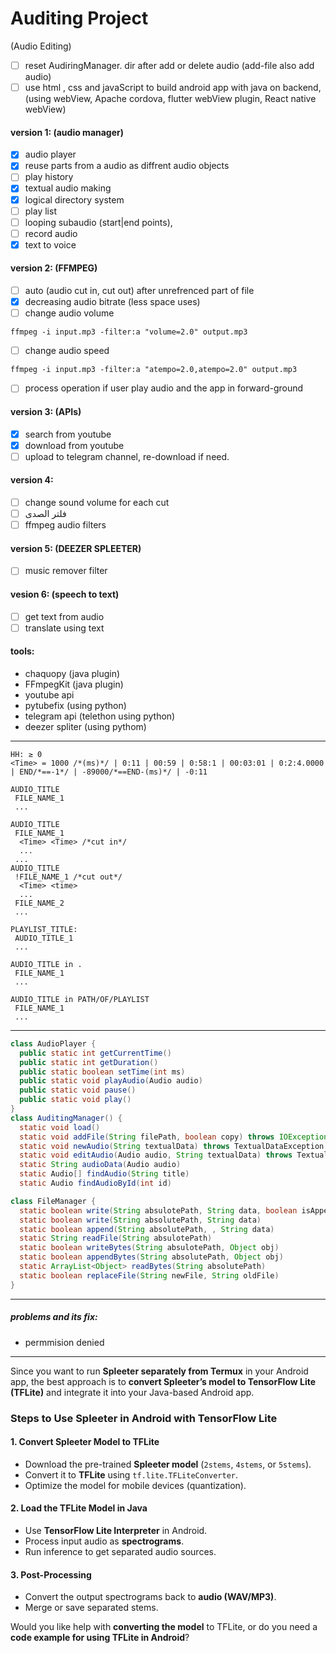 # Auditing Project
(Audio Editing)
- [ ] reset AudiringManager. dir after add or delete audio (add-file also add audio)
- [ ] use html , css and javaScript to build android app with java on backend, (using webView, Apache cordova, flutter webView plugin, React native webView)

#### version 1:  (audio manager)
- [x] audio player
- [x] reuse parts from a audio as diffrent audio objects
- [ ] play history
- [x] textual audio making
- [x] logical directory system
- [ ] play list
- [ ] looping subaudio (start|end points),
- [ ] record audio
- [x] text to voice
#### version 2: (FFMPEG)
- [ ] auto (audio cut in, cut out) after unrefrenced part of file
- [x] decreasing audio bitrate (less space uses)
- [ ] change audio volume
```
ffmpeg -i input.mp3 -filter:a "volume=2.0" output.mp3
```
- [ ] change audio speed
```
ffmpeg -i input.mp3 -filter:a "atempo=2.0,atempo=2.0" output.mp3
```
- [ ] process operation if user play audio and the app in forward-ground
#### version 3: (APIs)
- [x] search from youtube
- [x] download from youtube 
- [ ] upload to telegram channel, re-download if need.
#### version 4:
- [ ] change sound volume for each cut
- [ ] فلتر الصدى
- [ ] ffmpeg audio filters
#### version 5: (DEEZER SPLEETER)
- [ ] music remover filter
#### vesion 6: (speech to text)
- [ ] get text from audio
- [ ] translate using text
#### tools:
 - chaquopy (java plugin)
 - FFmpegKit (java plugin)
 - youtube api
 - pytubefix (using python)
 - telegram api (telethon using python)
 - deezer spliter (using pythom)

---

```plain
HH: ≥ 0
<Time> = 1000 /*(ms)*/ | 0:11 | 00:59 | 0:58:1 | 00:03:01 | 0:2:4.0000 | END/*==-1*/ | -89000/*==END-(ms)*/ | -0:11

AUDIO_TITLE
 FILE_NAME_1
 ...

AUDIO_TITLE
 FILE_NAME_1
  <Time> <Time> /*cut in*/
  ...
 ...
AUDIO_TITLE
 !FILE_NAME_1 /*cut out*/
  <Time> <time>
  ...
 FILE_NAME_2
 ...

PLAYLIST_TITLE:
 AUDIO_TITLE_1
 ...

AUDIO_TITLE in .
 FILE_NAME_1
 ...

AUDIO_TITLE in PATH/OF/PLAYLIST
 FILE_NAME_1
 ...

```
---
```java
class AudioPlayer {
  public static int getCurrentTime()
  public static int getDuration()
  public static boolean setTime(int ms)
  public static void playAudio(Audio audio)
  public static void pause()
  public static void play()
}
class AuditingManager() {
  static void load()
  static void addFile(String filePath, boolean copy) throws IOException
  static void newAudio(String textualData) throws TextualDataException
  static void editAudio(Audio audio, String textualData) throws TextualDataException
  static String audioData(Audio audio)
  static Audio[] findAudio(String title)
  static Audio findAudioById(int id)

class FileManager {
  static boolean write(String absulotePath, String data, boolean isAppend)
  static boolean write(String absolutePath, String data)
  static boolean append(String absolutePath, , String data)
  static String readFile(String absulotePath)
  static boolean writeBytes(String absulotePath, Object obj)
  static boolean appendBytes(String absolutePath, Object obj)
  static ArrayList<Object> readBytes(String absolutePath)
  static boolean replaceFile(String newFile, String oldFile)
}
```

---
##### problems and its fix:
- permmision denied

---
Since you want to run **Spleeter separately from Termux** in your Android app, the best approach is to **convert Spleeter’s model to TensorFlow Lite (TFLite)** and integrate it into your Java-based Android app.

### **Steps to Use Spleeter in Android with TensorFlow Lite**

#### **1. Convert Spleeter Model to TFLite**

- Download the pre-trained **Spleeter model** (`2stems`, `4stems`, or `5stems`).
- Convert it to **TFLite** using `tf.lite.TFLiteConverter`.
- Optimize the model for mobile devices (quantization).

#### **2. Load the TFLite Model in Java**

- Use **TensorFlow Lite Interpreter** in Android.
- Process input audio as **spectrograms**.
- Run inference to get separated audio sources.

#### **3. Post-Processing**

- Convert the output spectrograms back to **audio (WAV/MP3)**.
- Merge or save separated stems.

Would you like help with **converting the model** to TFLite, or do you need a **code example for using TFLite in Android**?
 
